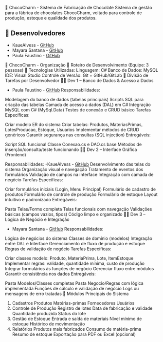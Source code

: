 🍫 ChocoCharm - Sistema de Fabricação de Chocolate
Sistema de gestão para a fábrica de chocolates ChocoCharm, voltado para controle de produção, estoque e qualidade dos produtos.

## 👥 Desenvolvedores
- KaueAlvess - [GitHub](https://github.com/KaueAlvess )
- Mayara Santana - [GitHub](https://github.com/mayara8666 )
- Paula Faustino - [GitHub](https://github.com/paula-faustino )

🍫 ChocoCharm - Organização
📅 Roteiro de Desenvolvimento (Equipe: 3 pessoas)
🔧 Tecnologias Utilizadas:
Linguagem: C#
Banco de Dados: MySQL
IDE: Visual Studio
Controle de Versão: Git + GitHub/GitLab
👥 Divisão de Tarefas por Desenvolvedor
🧑‍💻 Dev 1 – Banco de Dados & Acesso a Dados
- Paula Faustino - [GitHub](https://github.com/paula-faustino )
Responsabilidades:

Modelagem do banco de dados (tabelas principais)
Scripts SQL para criação das tabelas
Camada de acesso a dados (DAL) em C#
Integração MySQL com C# (MySql.Data)
Testes de conexão e CRUD básico
Tarefas Específicas:

Criar modelo ER do sistema
Criar tabelas: Produtos, MateriasPrimas, LotesProducao, Estoque, Usuarios
Implementar métodos de CRUD genéricos
Garantir segurança nas consultas (SQL injection)
Entregáveis:

Script SQL funcional
Classe Conexao.cs e DAO.cs base
Métodos de inserção/consulta/teste funcionando
🧑‍💻 Dev 2 – Interface Gráfica (Frontend)

Responsabilidades:
-KaueAlvess - [GitHub](https://github.com/KaueAlvess )
Desenvolvimento das telas do sistema
Organização visual e navegação
Tratamento de eventos dos formulários
Validação de campos na interface
Integração com camada de negócio
Tarefas Específicas:

Criar formulários iniciais (Login, Menu Principal)
Formulário de cadastro de produtos
Formulário de controle de produção
Formulário de estoque
Layout intuitivo e padronizado
Entregáveis:

Pasta Telas/Forms completa
Telas funcionais com navegação
Validações básicas (campos vazios, tipos)
Código limpo e organizado
🧑‍💻 Dev 3 – Lógica de Negócio e Integração
- Mayara Santana - [GitHub](https://github.com/mayara8666 )
Responsabilidades:

Lógica de negócios do sistema
Classes de domínio (modelos)
Integração entre DAL e Interface
Gerenciamento de fluxo de produção e estoque
Regras de validação de negócio
Tarefas Específicas:

Criar classes modelo: Produto, MateriaPrima, Lote, ItemEstoque
Implementar regras: validade, quantidade mínima, custo de produção
Integrar formulários às funções de negócio
Gerenciar fluxo entre módulos
Garantir consistência nos dados
Entregáveis:

Pasta Modelos/Classes completas
Pasta Negocio/Regras com lógica implementada
Funções de cálculo e validação de negócio
Logs ou mensagens de erro tratadas
🧱 Módulos Principais do Sistema
1. Cadastros
Produtos
Matérias-primas
Fornecedores
Usuários
2. Controle de Produção
Registro de lotes
Data de fabricação e validade
Quantidade produzida
Status do lote
3. Gestão de Estoque
Entrada e saída de materiais
Nível mínimo de estoque
Histórico de movimentação
4. Relatórios
Produtos mais fabricados
Consumo de matéria-prima
Resumo de estoque
Exportação para PDF ou Excel (opcional)

